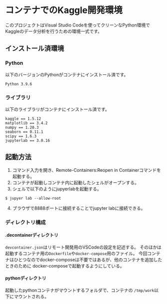 # コンテナでのKaggle開発環境

このプロジェクトはVisual Studio Codeを使ってクリーンなPython環境で
Kaggleのデータ分析を行うための環境一式です。

## インストール済環境
### Python
以下のバージョンのPythonがコンテナにインストール済です。
```
Python 3.9.6
```

### ライブラリ
以下のライブラリがコンテナにインストール済です。
```
kaggle == 1.5.12
matplotlib == 3.4.2
numpy == 1.20.3
seaborn == 0.11.1
scipy == 1.6.3
jupyterlab == 3.0.16
```

## 起動方法
1. コマンド入力を開き、Remote-Containers:Reopen in Containerコマンドを起動する。  
2. コンテナが起動しコンテナ内に起動したシェルがオープンする。  
3. シェルで以下のようにjupyerlabを起動する。
```
$ jupyer lab --allow-root
```
4. ブラウザで8888ポートに接続することでjupyter labに接続できる。  

### ディレクトリ構成
#### .decontainerディレクトリ

`devcontainer.json`はリモート開発用のVSCodeの設定を記述する。
そのほかは起動するコンテナ用の`Dockerfile`や`docker-compose`用のファイル。
今回コンテナはひとつなのでdocker-composeは不要ではあるが、他のコンテナを追加したときのために
docker-composeで起動するようにしている。

#### pythonディレクトリ
起動したpythonコンテナがマウントするフォルダで、コンテナの `/tmp/work`以下にマウントされる。

